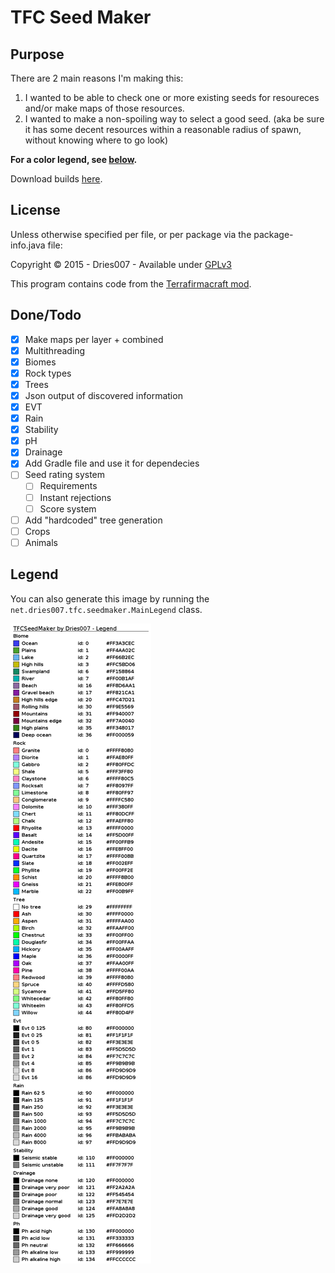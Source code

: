 TFC Seed Maker
==============

Purpose
-------

There are 2 main reasons I'm making this:

1. I wanted to be able to check one or more existing seeds for resoureces and/or make maps of those resources.
2. I wanted to make a non-spoiling way to select a good seed. (aka be sure it has some decent resources within a reasonable radius of spawn, without knowing where to go look)

**For a color legend, see [below](#legend).**

Download builds [here](https://jenkins.dries007.net/job/TFCSeedMaker/).

License
-------

Unless otherwise specified per file, or per package via the package-info.java file:

Copyright &copy; 2015 - Dries007 - Available under [GPLv3](license.md)

This program contains code from the [Terrafirmacraft mod](https://github.com/Deadrik/TFCraft).

Done/Todo
----

- [x] Make maps per layer + combined
- [x] Multithreading
- [x] Biomes
- [x] Rock types
- [x] Trees
- [x] Json output of discovered information
- [x] EVT
- [x] Rain
- [x] Stability
- [x] pH
- [x] Drainage
- [x] Add Gradle file and use it for dependecies
- [ ] Seed rating system
    - [ ] Requirements
    - [ ] Instant rejections
    - [ ] Score system
- [ ] Add "hardcoded" tree generation
- [ ] Crops
- [ ] Animals

Legend
------

You can also generate this image by running the `net.dries007.tfc.seedmaker.MainLegend` class.

![A color map](legend.png)